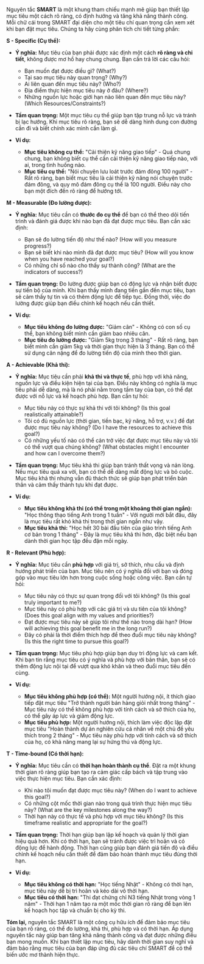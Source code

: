 Nguyên tắc **SMART** là một khung tham chiếu mạnh mẽ giúp bạn thiết lập mục tiêu một cách rõ ràng, có định hướng và tăng khả năng thành công.  Mỗi chữ cái trong SMART đại diện cho một tiêu chí quan trọng cần xem xét khi bạn đặt mục tiêu. Chúng ta hãy cùng phân tích chi tiết từng phần:

**S - Specific (Cụ thể):**

*   **Ý nghĩa:** Mục tiêu của bạn phải được xác định một cách **rõ ràng và chi tiết**, không được mơ hồ hay chung chung. Bạn cần trả lời các câu hỏi:
    *   Bạn muốn đạt được điều gì? (What?)
    *   Tại sao mục tiêu này quan trọng? (Why?)
    *   Ai liên quan đến mục tiêu này? (Who?)
    *   Địa điểm thực hiện mục tiêu này ở đâu? (Where?)
    *   Những nguồn lực hoặc giới hạn nào liên quan đến mục tiêu này? (Which Resources/Constraints?)

*   **Tầm quan trọng:**  Một mục tiêu cụ thể giúp bạn tập trung nỗ lực và tránh bị lạc hướng. Khi mục tiêu rõ ràng, bạn sẽ dễ dàng hình dung con đường cần đi và biết chính xác mình cần làm gì.

*   **Ví dụ:**
    *   **Mục tiêu không cụ thể:** "Cải thiện kỹ năng giao tiếp" -  Quá chung chung, bạn không biết cụ thể cần cải thiện kỹ năng giao tiếp nào, với ai, trong tình huống nào.
    *   **Mục tiêu cụ thể:** "Nói chuyện lưu loát trước đám đông 100 người" -  Rất rõ ràng, bạn biết mục tiêu là cải thiện kỹ năng nói chuyện trước đám đông, và quy mô đám đông cụ thể là 100 người. Điều này cho bạn một đích đến rõ ràng để hướng tới.

**M - Measurable (Đo lường được):**

*   **Ý nghĩa:** Mục tiêu cần có **thước đo cụ thể** để bạn có thể theo dõi tiến trình và đánh giá được khi nào bạn đã đạt được mục tiêu. Bạn cần xác định:
    *   Bạn sẽ đo lường tiến độ như thế nào? (How will you measure progress?)
    *   Bạn sẽ biết khi nào mình đã đạt được mục tiêu? (How will you know when you have reached your goal?)
    *   Có những chỉ số nào cho thấy sự thành công? (What are the indicators of success?)

*   **Tầm quan trọng:** Đo lường được giúp bạn có động lực và nhận biết được sự tiến bộ của mình. Khi bạn thấy mình đang tiến gần đến mục tiêu, bạn sẽ cảm thấy tự tin và có thêm động lực để tiếp tục. Đồng thời, việc đo lường được giúp bạn điều chỉnh kế hoạch nếu cần thiết.

*   **Ví dụ:**
    *   **Mục tiêu không đo lường được:** "Giảm cân" - Không có con số cụ thể, bạn không biết mình cần giảm bao nhiêu cân.
    *   **Mục tiêu đo lường được:** "Giảm 5kg trong 3 tháng" - Rất rõ ràng, bạn biết mình cần giảm 5kg và thời gian thực hiện là 3 tháng. Bạn có thể sử dụng cân nặng để đo lường tiến độ của mình theo thời gian.

**A - Achievable (Khả thi):**

*   **Ý nghĩa:** Mục tiêu cần phải **khả thi và thực tế**, phù hợp với khả năng, nguồn lực và điều kiện hiện tại của bạn. Điều này không có nghĩa là mục tiêu phải dễ dàng, mà là nó phải nằm trong tầm tay của bạn, có thể đạt được với nỗ lực và kế hoạch phù hợp. Bạn cần tự hỏi:
    *   Mục tiêu này có thực sự khả thi với tôi không? (Is this goal realistically attainable?)
    *   Tôi có đủ nguồn lực (thời gian, tiền bạc, kỹ năng, hỗ trợ, v.v.) để đạt được mục tiêu này không? (Do I have the resources to achieve this goal?)
    *   Có những yếu tố nào có thể cản trở việc đạt được mục tiêu này và tôi có thể vượt qua chúng không? (What obstacles might I encounter and how can I overcome them?)

*   **Tầm quan trọng:** Mục tiêu khả thi giúp bạn tránh thất vọng và nản lòng. Nếu mục tiêu quá xa vời, bạn có thể dễ dàng mất động lực và bỏ cuộc. Mục tiêu khả thi nhưng vẫn đủ thách thức sẽ giúp bạn phát triển bản thân và cảm thấy thành tựu khi đạt được.

*   **Ví dụ:**
    *   **Mục tiêu không khả thi (có thể trong một khoảng thời gian ngắn):** "Học thông thạo tiếng Anh trong 1 tuần" -  Với người mới bắt đầu, đây là mục tiêu rất khó khả thi trong thời gian ngắn như vậy.
    *   **Mục tiêu khả thi:** "Học hết 30 bài đầu tiên của giáo trình tiếng Anh cơ bản trong 1 tháng" -  Đây là mục tiêu khả thi hơn, đặc biệt nếu bạn dành thời gian học tập đều đặn mỗi ngày.

**R - Relevant (Phù hợp):**

*   **Ý nghĩa:** Mục tiêu cần **phù hợp** với giá trị, sở thích, nhu cầu và định hướng phát triển của bạn. Mục tiêu nên có ý nghĩa đối với bạn và đóng góp vào mục tiêu lớn hơn trong cuộc sống hoặc công việc. Bạn cần tự hỏi:
    *   Mục tiêu này có thực sự quan trọng đối với tôi không? (Is this goal truly important to me?)
    *   Mục tiêu này có phù hợp với các giá trị và ưu tiên của tôi không? (Does this goal align with my values and priorities?)
    *   Đạt được mục tiêu này sẽ giúp tôi như thế nào trong dài hạn? (How will achieving this goal benefit me in the long run?)
    *   Đây có phải là thời điểm thích hợp để theo đuổi mục tiêu này không? (Is this the right time to pursue this goal?)

*   **Tầm quan trọng:** Mục tiêu phù hợp giúp bạn duy trì động lực và cam kết. Khi bạn tin rằng mục tiêu có ý nghĩa và phù hợp với bản thân, bạn sẽ có thêm động lực nội tại để vượt qua khó khăn và theo đuổi mục tiêu đến cùng.

*   **Ví dụ:**
    *   **Mục tiêu không phù hợp (có thể):** Một người hướng nội, ít thích giao tiếp đặt mục tiêu "Trở thành người bán hàng giỏi nhất trong tháng" - Mục tiêu này có thể không phù hợp với tính cách và sở thích của họ, có thể gây áp lực và giảm động lực.
    *   **Mục tiêu phù hợp:** Một người hướng nội, thích làm việc độc lập đặt mục tiêu "Hoàn thành dự án nghiên cứu cá nhân về một chủ đề yêu thích trong 2 tháng" - Mục tiêu này phù hợp với tính cách và sở thích của họ, có khả năng mang lại sự hứng thú và động lực.

**T - Time-bound (Có thời hạn):**

*   **Ý nghĩa:** Mục tiêu cần có **thời hạn hoàn thành cụ thể**.  Đặt ra một khung thời gian rõ ràng giúp bạn tạo ra cảm giác cấp bách và tập trung vào việc thực hiện mục tiêu. Bạn cần xác định:
    *   Khi nào tôi muốn đạt được mục tiêu này? (When do I want to achieve this goal?)
    *   Có những cột mốc thời gian nào trong quá trình thực hiện mục tiêu này? (What are the key milestones along the way?)
    *   Thời hạn này có thực tế và phù hợp với mục tiêu không? (Is this timeframe realistic and appropriate for the goal?)

*   **Tầm quan trọng:** Thời hạn giúp bạn lập kế hoạch và quản lý thời gian hiệu quả hơn. Khi có thời hạn, bạn sẽ tránh được việc trì hoãn và có động lực để hành động. Thời hạn cũng giúp bạn đánh giá tiến độ và điều chỉnh kế hoạch nếu cần thiết để đảm bảo hoàn thành mục tiêu đúng thời hạn.

*   **Ví dụ:**
    *   **Mục tiêu không có thời hạn:** "Học tiếng Nhật" -  Không có thời hạn, mục tiêu này dễ bị trì hoãn và kéo dài vô thời hạn.
    *   **Mục tiêu có thời hạn:** "Thi đạt chứng chỉ N3 tiếng Nhật trong vòng 1 năm" -  Thời hạn 1 năm tạo ra một mốc thời gian rõ ràng để bạn lên kế hoạch học tập và chuẩn bị cho kỳ thi.

**Tóm lại,** nguyên tắc SMART là một công cụ hữu ích để đảm bảo mục tiêu của bạn rõ ràng, có thể đo lường, khả thi, phù hợp và có thời hạn. Áp dụng nguyên tắc này giúp bạn tăng khả năng thành công và đạt được những điều bạn mong muốn. Khi bạn thiết lập mục tiêu, hãy dành thời gian suy nghĩ và đảm bảo rằng mục tiêu của bạn đáp ứng đủ các tiêu chí SMART để có thể biến ước mơ thành hiện thực.

